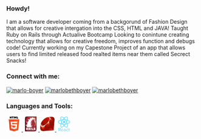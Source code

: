 ### Howdy! 

I am a software developer coming from a backgorund of Fashion Design that allows for creative intergation into the CSS, HTML and JAVA! Taught Ruby on Rails through Actualive Bootcamp
Looking to conintune creating technology that allows for creative freedom, improves function and debugs code! Currently working on my Capestone Project of an app that allows users to find limited released food realted items near them called Secrect Snacks! 

<h3 align="left">Connect with me:</h3>
<p align="left">
<a href="https://linkedin.com/in/marlo-boyer" target="blank"><img align="center" src="https://raw.githubusercontent.com/rahuldkjain/github-profile-readme-generator/master/src/images/icons/Social/linked-in-alt.svg" alt="marlo-boyer" height="30" width="40" /></a>
<a href="https://fb.com/marlobethboyer" target="blank"><img align="center" src="https://raw.githubusercontent.com/rahuldkjain/github-profile-readme-generator/master/src/images/icons/Social/facebook.svg" alt="marlobethboyer" height="30" width="40" /></a>
<a href="https://instagram.com/marlobethboyer" target="blank"><img align="center" src="https://raw.githubusercontent.com/rahuldkjain/github-profile-readme-generator/master/src/images/icons/Social/instagram.svg" alt="marlobethboyer" height="30" width="40" /></a>
</p>

<h3 align="left">Languages and Tools:</h3>
<p align="left"> <a href="https://www.w3.org/html/" target="_blank" rel="noreferrer"> <img src="https://raw.githubusercontent.com/devicons/devicon/master/icons/html5/html5-original-wordmark.svg" alt="html5" width="40" height="40"/> </a> <a href="https://rubyonrails.org" target="_blank" rel="noreferrer"> <img src="https://raw.githubusercontent.com/devicons/devicon/master/icons/rails/rails-original-wordmark.svg" alt="rails" width="40" height="40"/> </a> <a href="https://www.ruby-lang.org/en/" target="_blank" rel="noreferrer"> <img src="https://raw.githubusercontent.com/devicons/devicon/master/icons/ruby/ruby-original.svg" alt="ruby" width="40" height="40"/> </a> <a href="https://vuejs.org/" target="_blank" rel="noreferrer"> <img src="https://raw.githubusercontent.com/devicons/devicon/master/icons/react/react-original-wordmark.svg" alt="vuejs" width="40" height="40"/> </a> </p>


